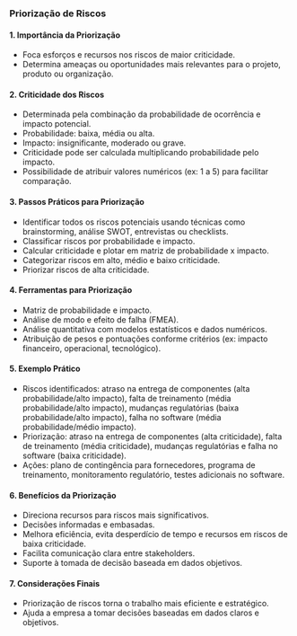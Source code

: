 ### Priorização de Riscos

#### 1. Importância da Priorização

- Foca esforços e recursos nos riscos de maior criticidade.
- Determina ameaças ou oportunidades mais relevantes para o projeto, produto ou organização.

#### 2. Criticidade dos Riscos

- Determinada pela combinação da probabilidade de ocorrência e impacto potencial.
- Probabilidade: baixa, média ou alta.
- Impacto: insignificante, moderado ou grave.
- Criticidade pode ser calculada multiplicando probabilidade pelo impacto.
- Possibilidade de atribuir valores numéricos (ex: 1 a 5) para facilitar comparação.

#### 3. Passos Práticos para Priorização

- Identificar todos os riscos potenciais usando técnicas como brainstorming, análise SWOT, entrevistas ou checklists.
- Classificar riscos por probabilidade e impacto.
- Calcular criticidade e plotar em matriz de probabilidade x impacto.
- Categorizar riscos em alto, médio e baixo criticidade.
- Priorizar riscos de alta criticidade.

#### 4. Ferramentas para Priorização

- Matriz de probabilidade e impacto.
- Análise de modo e efeito de falha (FMEA).
- Análise quantitativa com modelos estatísticos e dados numéricos.
- Atribuição de pesos e pontuações conforme critérios (ex: impacto financeiro, operacional, tecnológico).

#### 5. Exemplo Prático

- Riscos identificados: atraso na entrega de componentes (alta probabilidade/alto impacto), falta de treinamento (média probabilidade/alto impacto), mudanças regulatórias (baixa probabilidade/alto impacto), falha no software (média probabilidade/médio impacto).
- Priorização: atraso na entrega de componentes (alta criticidade), falta de treinamento (média criticidade), mudanças regulatórias e falha no software (baixa criticidade).
- Ações: plano de contingência para fornecedores, programa de treinamento, monitoramento regulatório, testes adicionais no software.

#### 6. Benefícios da Priorização

- Direciona recursos para riscos mais significativos.
- Decisões informadas e embasadas.
- Melhora eficiência, evita desperdício de tempo e recursos em riscos de baixa criticidade.
- Facilita comunicação clara entre stakeholders.
- Suporte à tomada de decisão baseada em dados objetivos.

#### 7. Considerações Finais

- Priorização de riscos torna o trabalho mais eficiente e estratégico.
- Ajuda a empresa a tomar decisões baseadas em dados claros e objetivos.
